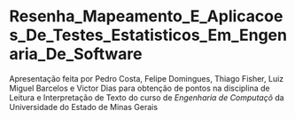 # Resenha_Mapeamento_E_Aplicacoes_De_Testes_Estatisticos_Em_Engenaria_De_Software
 Apresentação feita por Pedro Costa, Felipe Domingues, Thiago Fisher, Luiz Miguel Barcelos e Victor Dias para obtenção de pontos na disciplina de Leitura e Interpretação de Texto do curso de *Engenharia de Computaçõ* da Universidade do Estado de Minas Gerais
